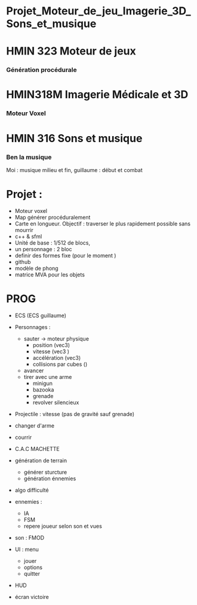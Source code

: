 Projet_Moteur_de_jeu_Imagerie_3D_Sons_et_musique
===
# HMIN 323 Moteur de jeux
### Génération procédurale
# HMIN318M Imagerie Médicale et 3D
### Moteur Voxel
# HMIN 316 Sons et musique
### Ben la musique
Moi : musique milieu et fin, guillaume : début et combat
# Projet :
- Moteur voxel
- Map générer procéduralement
- Carte en longueur. Objectif : traverser le plus rapidement possible sans mourrir
- c++ & sfml
- Unité de base : 1/512 de blocs,
- un personnage : 2 bloc
- definir des formes fixe (pour le moment )
- github
- modèle de phong
- matrice MVA pour les objets  

# PROG

- ECS (ECS guillaume)
- Personnages :
  - sauter -> moteur physique
    - position (vec3)
    - vitesse (vec3 )
    - accélération (vec3)
    - collisions par cubes ()
  - avancer
  - tirer avec une arme
    - minigun
    - bazooka
    - grenade
    - revolver silencieux
- Projectile : vitesse (pas de gravité sauf grenade)
- changer d'arme
- courrir
- C.A.C MACHETTE
- génération de terrain
  - générer sturcture
  - génération énnemies
- algo difficulté
- ennemies :
  - IA
  - FSM
  - repere joueur selon son et vues
- son : FMOD

- UI : menu
  - jouer
  - options
  - quitter
- HUD
- écran victoire

